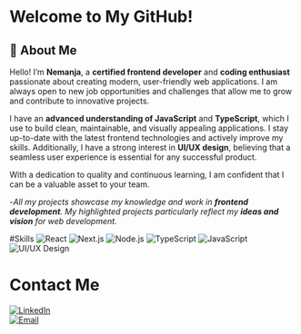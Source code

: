 # Welcome to My GitHub!

## 🚀 About Me
Hello! I’m **Nemanja**, a **certified frontend developer** and **coding enthusiast** passionate about creating modern, user-friendly web applications. I am always open to new job opportunities and challenges that allow me to grow and contribute to innovative projects.

I have an **advanced understanding of JavaScript** and **TypeScript**, which I use to build clean, maintainable, and visually appealing applications. I stay up-to-date with the latest frontend technologies and actively improve my skills. Additionally, I have a strong interest in **UI/UX design**, believing that a seamless user experience is essential for any successful product.

With a dedication to quality and continuous learning, I am confident that I can be a valuable asset to your team.

-*All my projects showcase my knowledge and work in **frontend development**. My highlighted projects particularly reflect my **ideas and vision** for web development.*

#Skills
 ![React](https://img.shields.io/badge/React-20232A?style=for-the-badge&logo=react&logoColor=61DAFB) 
 ![Next.js](https://img.shields.io/badge/Next.js-000000?style=for-the-badge&logo=nextdotjs&logoColor=white)
 ![Node.js](https://img.shields.io/badge/Node.js-339933?style=for-the-badge&logo=nodedotjs&logoColor=white) 
 ![TypeScript](https://img.shields.io/badge/TypeScript-007ACC?style=for-the-badge&logo=typescript&logoColor=white) 
 ![JavaScript](https://img.shields.io/badge/JavaScript-F7DF1E?style=for-the-badge&logo=javascript&logoColor=black) 
 ![UI/UX Design](https://img.shields.io/badge/UI%2FUX-Design-FFA500?style=for-the-badge&logo=figma&logoColor=white)

# Contact Me
[![LinkedIn](https://img.shields.io/badge/LinkedIn-0A66C2?style=for-the-badge&logo=linkedin&logoColor=white)](https://www.linkedin.com/in/nemanja-antonijevic-6baabb2a2/)  
[![Email](https://img.shields.io/badge/Email-D14836?style=for-the-badge&logo=gmail&logoColor=white)](mailto:antonijevicnemanjaa@gmail.com)
